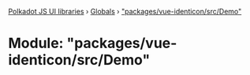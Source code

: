 [Polkadot JS UI libraries](../README.md) › [Globals](../globals.md) › ["packages/vue-identicon/src/Demo"](_packages_vue_identicon_src_demo_.md)

# Module: "packages/vue-identicon/src/Demo"


